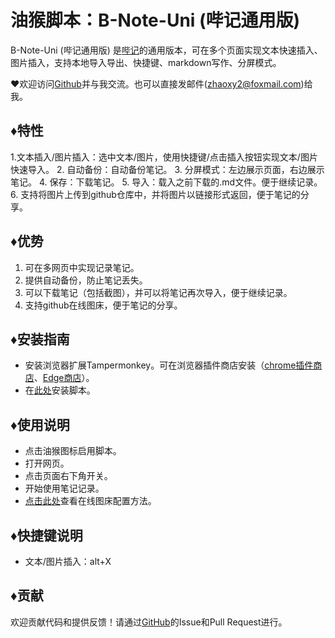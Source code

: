 # 油猴脚本：B-Note-Uni (哔记通用版)
B-Note-Uni (哔记通用版) 是[哔记](B-Note-Uni (哔记通用版))的通用版本，可在多个页面实现文本快速插入、图片插入，支持本地导入导出、快捷键、markdown写作、分屏模式。

❤欢迎访问[Github](https://github.com/Xiang-yuZHAO/B-Note-Uni)并与我交流。也可以直接发邮件(zhaoxy2@foxmail.com)给我。

## ♦特性
1.文本插入/图片插入：选中文本/图片，使用快捷键/点击插入按钮实现文本/图片快速导入。
2. 自动备份：自动备份笔记。
3. 分屏模式：左边展示页面，右边展示笔记。
4. 保存：下载笔记。
5. 导入：载入之前下载的.md文件。便于继续记录。
6. 支持将图片上传到github仓库中，并将图片以链接形式返回，便于笔记的分享。

## ♦优势
1. 可在多网页中实现记录笔记。
2. 提供自动备份，防止笔记丢失。
3. 可以下载笔记（包括截图），并可以将笔记再次导入，便于继续记录。
4. 支持github在线图床，便于笔记的分享。


## ♦安装指南
- 安装浏览器扩展Tampermonkey。可在浏览器插件商店安装（[chrome插件商店](https://chrome.google.com/webstore/detail/tampermonkey/dhdgffkkebhmkfjojejmpbldmpobfkfo?hl=zh-CN)、[Edge商店](https://microsoftedge.microsoft.com/addons/detail/%E7%AF%A1%E6%94%B9%E7%8C%B4/iikmkjmpaadaobahmlepeloendndfphd?hl=zh-CN)）。
- 在[此处](https://greasyfork.org/zh-CN/scripts/477045-b-note-uni-%E5%93%94%E8%AE%B0%E9%80%9A%E7%94%A8%E7%89%88)安装脚本。

## ♦使用说明
- 点击油猴图标启用脚本。
- 打开网页。
- 点击页面右下角开关。
- 开始使用笔记记录。
- [点击此处](https://github.com/Xiang-yuZHAO/B-Note_img)查看在线图床配置方法。

## ♦快捷键说明
- 文本/图片插入：alt+X


## ♦贡献
欢迎贡献代码和提供反馈！请通过[GitHub](https://github.com/Xiang-yuZHAO/B-Note-Uni)的Issue和Pull Request进行。

